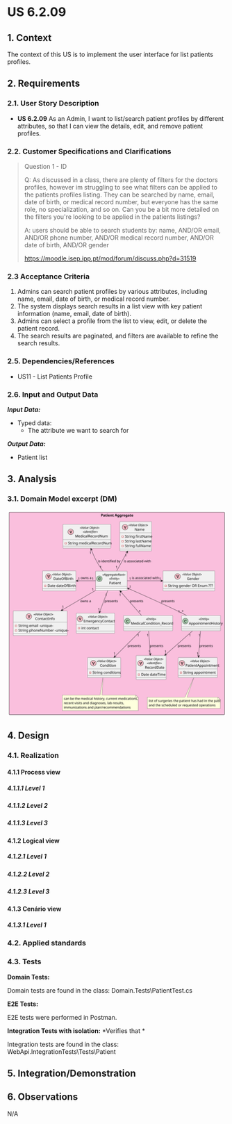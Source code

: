 # US 6.2.09

## 1. Context

The context of this US is to implement the user interface for list patients profiles.

## 2. Requirements

### 2.1. User Story Description

- **US 6.2.09** As an Admin, I want to list/search patient profiles by different attributes, so that I can view the details, edit, and remove patient profiles.

### 2.2. Customer Specifications and Clarifications

> Question 1 - ID
>
> Q: As discussed in a class, there are plenty of filters for the doctors profiles, however im struggling to see what filters can be applied to the patients profiles listing. 
> They can be searched by name, email, date of birth, or medical record number, but everyone has the same role, no specialization, and so on. 
> Can you be a bit more detailed on the filters you're looking to be applied in the patients listings?
> 
> A: users should be able to search students by: name, AND/OR email, AND/OR phone number, AND/OR medical record number, AND/OR date of birth, AND/OR gender
> 
> https://moodle.isep.ipp.pt/mod/forum/discuss.php?d=31519


### 2.3 Acceptance Criteria

1. Admins can search patient profiles by various attributes, including name, email, date of birth, or medical record number.
2. The system displays search results in a list view with key patient information (name, email, date of birth).
3. Admins can select a profile from the list to view, edit, or delete the patient record.
4. The search results are paginated, and filters are available to refine the search results.


### 2.5. Dependencies/References

* US11 - List Patients Profile

### 2.6. Input and Output Data

***Input Data:***
* Typed data:
  * The attribute we want to search for

***Output Data:***
* Patient list


## 3. Analysis

### 3.1. Domain Model excerpt (DM)

![Patient_Aggregate.svg](Patient_Aggregate.svg)

## 4. Design

### 4.1. Realization

#### 4.1.1 Process view

##### 4.1.1.1 Level 1



##### 4.1.1.2  Level 2



##### 4.1.1.3  Level 3



#### 4.1.2 Logical view

##### 4.1.2.1 Level 1



##### 4.1.2.2  Level 2



##### 4.1.2.3  Level 3



#### 4.1.3 Cenário view

##### 4.1.3.1 Level 1



### 4.2. Applied standards


### 4.3. Tests

**Domain Tests:**

Domain tests are found in the class: Domain.Tests\PatientTest.cs

**E2E Tests:** 

E2E tests were performed in Postman.

**Integration Tests with isolation:** *Verifies that *

Integration tests are found in the class: WebApi.IntegrationTests\Tests\Patient

## 5. Integration/Demonstration



## 6. Observations

N/A